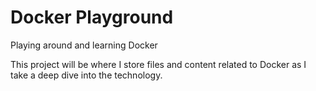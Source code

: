 # Docker Playground
Playing around and learning Docker

This project will be where I store files and content related to Docker as I take a deep dive into the technology.
